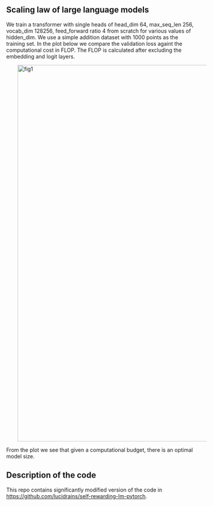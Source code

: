 ## Scaling law of large language models

We train a transformer with single heads of head_dim 64, max_seq_len 256, vocab_dim 128256, feed_forward ratio 4 from scratch for various values of hidden_dim. We use a simple addition dataset with 1000 points as the training set. In the plot below we compare the validation loss againt the computational cost in FLOP. The FLOP is calculated after excluding the embedding and logit layers.

<div style="display: flex; justify-content: center;">
    <img alt="fig1" width="1000px" src="loss_vs_compute.jpg" style="transform: translateX(30px);">
</div>

From the plot we see that given a computational budget, there is an optimal model size.

## Description of the code

This repo contains significantly modified version of the code in https://github.com/lucidrains/self-rewarding-lm-pytorch. 
